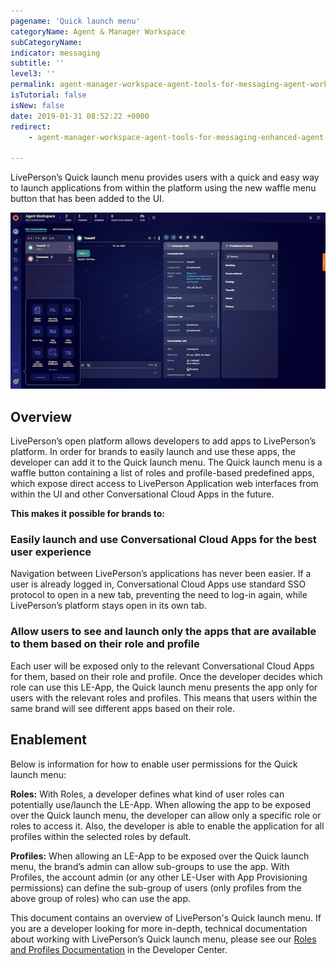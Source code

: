 ```yaml
---
pagename: 'Quick launch menu'
categoryName: Agent & Manager Workspace
subCategoryName:
indicator: messaging
subtitle: ''
level3: ''
permalink: agent-manager-workspace-agent-tools-for-messaging-agent-workspace-for-messaging-quick-launch-menu.html
isTutorial: false
isNew: false
date: 2019-01-31 08:52:22 +0000
redirect:
    - agent-manager-workspace-agent-tools-for-messaging-enhanced-agent-workspace-for-messaging-quick-launch-menu.html

---
```


LivePerson’s Quick launch menu provides users with a quick and easy way to launch applications from within the platform using the new waffle menu button that has been added to the UI.

![](img/Quick_launch_man_workspace1.png)

## Overview

LivePerson’s open platform allows developers to add apps to LivePerson’s platform. In order for brands to easily launch and use these apps, the developer can add it to the Quick launch menu. The Quick launch menu is a waffle button containing a list of roles and profile-based predefined apps, which expose direct access to LivePerson Application web interfaces from within the UI and other Conversational Cloud Apps in the future.

**This makes it possible for brands to:**

### Easily launch and use Conversational Cloud Apps for the best user experience

Navigation between LivePerson’s applications has never been easier. If a user is already logged in, Conversational Cloud Apps use standard SSO protocol to open in a new tab, preventing the need to log-in again, while LivePerson’s platform stays open in its own tab.

### Allow users to see and launch only the apps that are available to them based on their role and profile

Each user will be exposed only to the relevant Conversational Cloud Apps for them, based on their role and profile. Once the developer decides which role can use this LE-App, the Quick launch menu presents the app only for users with the relevant roles and profiles. This means that users within the same brand will see different apps based on their role.

## Enablement

Below is information for how to enable user permissions for the Quick launch menu:

**Roles:** With Roles, a developer defines what kind of user roles can potentially use/launch the LE-App. When allowing the app to be exposed over the Quick launch menu, the developer can allow only a specific role or roles to access it. Also, the developer is able to enable the application for all profiles within the selected roles by default.

**Profiles:** When allowing an LE-App to be exposed over the Quick launch menu, the brand’s admin can allow sub-groups to use the app. With Profiles, the account admin (or any other LE-User with App Provisioning permissions) can define the sub-group of users (only profiles from the above group of roles) who can use the app.

This document contains an overview of LivePerson's Quick launch menu. If you are a developer looking for more in-depth, technical documentation about working with LivePerson’s Quick launch menu, please see our [Roles and Profiles Documentation](https://developers.liveperson.com/liveengage-applications-what-is-a-liveengage-application.html#quicklaunch-menu) in the Developer Center.

